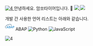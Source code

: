 <a href="https://ibb.co/LZTXs8m">
  <img src="https://i.ibb.co/JsYwSKV/4.png" alt="4" style="height: 50px;" border="0">
</a> 안녕하세요. 암쏘타이어입니다. 👋

<a href="https://youtu.be/HWOsBlJr9Mk?si=_cRmEfF53j4y4sk9" target="_blank">
  <img src="https://img.shields.io/badge/Youtube-ff0000?style=flat-square&logo=youtube" style="height: 40px;">
</a>
<a href="https://youtu.be/HWOsBlJr9Mk?si=_cRmEfF53j4y4sk9" target="_blank">
  <img src="https://img.shields.io/badge/→%20SYNC%204기%205반%201조__암쏘타이어%20시연%20영상%20(대상)-FFA500?style=flat-square" style="height: 40px;">
</a>

개발 간 사용한 언어 리스트는 아래와 같습니다.
<br>
<img alt="ABAP" src="https://raw.githubusercontent.com/github/explore/339de3fa1bceb3fe3eda8c8220bccc706057203f/topics/abap/abap.png" style="height: 30px; background-color: #87CEEB;"> ABAP
<img alt="Python" src="https://img.shields.io/badge/Python-3776AB.svg?&style=for-the-badge&logo=Python&logoColor=white"/>
<img alt="JavaScript" src="https://img.shields.io/badge/JavaScript-F7DF1E?style=for-the-badge&logo=JavaScript&logoColor=white"/>

<img src="https://i.ibb.co/JsYwSKV/4.png" alt="4" style="height: 150px;">

